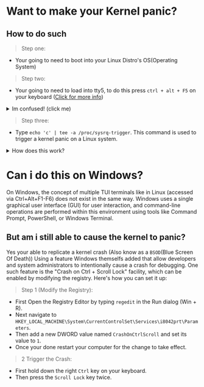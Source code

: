 Want to make your Kernel panic?
===============================

How to do such
--------------
> Step one:
* Your going to need to boot into your Linux Distro's OS(Operating System)

> Step two:
* Your going to need to load into tty5, to do this press `ctrl + alt + F5` on your keyboard (<a href='https://www.computerhope.com/jargon/c/ctrl-alt-f5.htm'>Click for more info</a>) 
<details closed>
<summary>Im confused! (click me)</summary>
<br>

This keyboard shortcut switches from your GUI virtual terminal to the 5th TUI Virtual terminal. (Its basicly just a full screen terminal.)

  <details closed>
  <summary>Im Still confused! (click me)</summary>
  <br>
  
  In Linux, using the keyboard shortcut `Ctrl + Alt + F5` switches your view from the graphical user interface (GUI) to a virtual terminal, specifically tty5. This is a text-only console where you can login and work in text mode. Linux systems typically have multiple virtual terminals accessible via `Ctrl + Alt` and a function key (`F1` through `F6` for text consoles, with `F7 returning to the GUI`). If you press `Ctrl + Alt + F5` and your screen goes blank, it could be due to issues with your VGA settings for non-graphical screens. Although in some Linux distributions, only `Alt + F7` might be needed. If you're using a more modern Linux distribution, the GUI may be on the first virtual terminal instead of the seventh, so you might need to try different function keys (like `F1` or `F2`) in combination with Ctrl+Alt to get back to the GUI!

  </details>

</details>

> Step three:
* Type `echo 'c' | tee -a /proc/sysrq-trigger`. This command is used to trigger a kernel panic on a Linux system.
<details closed>
<summary>How does this work?</summary>
<br>

* `echo 'c'`: This command outputs the letter 'c', which is the input to the subsequent command.
* `tee -a /proc/sysrq-trigger`: The `tee` command reads from standard input and writes to standard output and files. The `-a` flag is used to append the output to the file instead of overwriting it. `/proc/sysrq-trigger` is a special file that allows you to trigger various system functions by writing command characters to it, provided the `sysrq` option is enabled in the kernel.
* When `'c'` is written to `/proc/sysrq-trigger`, it triggers a kernel panic, which is an action used to simulate a system crash. This can be useful for testing the system's behavior in a crash situation, such as ensuring that <a href='https://l8liliang.github.io/2021/07/13/kdump.html'>kdump</a> (a kernel crash dumping mechanism) is properly configured and able to capture a vmcore (memory dump) for post-mortem analysis.

</details>

Can i do this on Windows?
=========================
On Windows, the concept of multiple TUI terminals like in Linux (accessed via Ctrl+Alt+F1-F6) does not exist in the same way. Windows uses a single graphical user interface (GUI) for user interaction, and command-line operations are performed within this environment using tools like Command Prompt, PowerShell, or Windows Terminal.

But am i still able to cause the kernel to panic?
-------------------------------------------------

Yes your able to replicate a kernel crash (Also know as a `BSOD`(Blue Screen Of Death)) Using a feature Windows themselfs added that allow developers and system administrators to intentionally cause a crash for debugging.
One such feature is the "Crash on Ctrl + Scroll Lock" facility, which can be enabled by modifying the registry. Here's how you can set it up:


> Step 1 (Modify the Registry):
* First Open the Registry Editor by typing `regedit` in the Run dialog (Win + R).
* Next navigate to `HKEY_LOCAL_MACHINE\System\CurrentControlSet\Services\i8042prt\Parameters`.
* Then add a new DWORD value named `CrashOnCtrlScroll` and set its value to `1`.
* Once your done restart your computer for the change to take effect.

> 2 Trigger the Crash:
* First hold down the right `Ctrl` key on your keyboard.
* Then press the `Scroll Lock` key twice.
